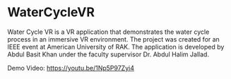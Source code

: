 # WaterCycleVR
Water Cycle VR is a VR application that demonstrates the water cycle process in an immersive VR environment. The project was created for an IEEE event at American University of RAK. The application is developed by Abdul Basit Khan under the faculty supervisor Dr. Abdul Halim Jallad.

Demo Video:
https://youtu.be/1Np5P97Zyi4

